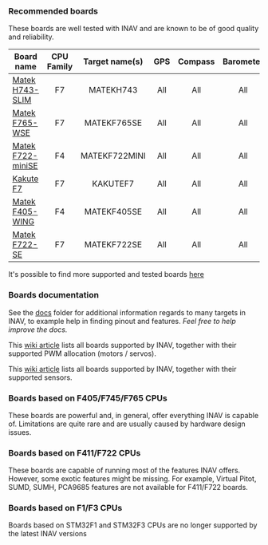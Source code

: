 ### Recommended boards

These boards are well tested with INAV and are known to be of good quality and reliability.

| Board name                | CPU Family | Target name(s)            | GPS  | Compass | Barometer      | Telemetry | RX                             | Blackbox             |
|---------------------------|:----------:|:-------------------------:|:----:|:-------:|:--------------:|:---------:|:------------------------------:|:--------------------:|
| [Matek H743-SLIM](https://inavflight.com/shop/s/bg/1755036)       | F7 | MATEKH743 | All  | All     | All      | All  | All | SERIAL, SD |
| [Matek F765-WSE](https://inavflight.com/shop/s/bg/1890404)       | F7 | MATEKF765SE | All  | All     | All      | All  | All | SERIAL, SD |
| [Matek F722-miniSE](https://inavflight.com/shop/s/bg/1707404)       | F4         | MATEKF722MINI          | All  | All     | All            | All       | All                            | SERIAL, SD     |
| [Kakute F7](https://inavflight.com/shop/s/bg/1315722)       | F7         | KAKUTEF7                | All  | All     | All            | All       | All                            | SERIAL, SD     |
| [Matek F405-WING](https://inavflight.com/shop/s/bg/1292190)       | F4         | MATEKF405SE                | All  | All     | All            | All       | All                            | SERIAL, SD     |
| [Matek F722-SE](https://inavflight.com/shop/p/MATEKF722SE)       | F7         | MATEKF722SE               | All  | All     | All            | All       | All                            | SERIAL, SD     |

It's possible to find more supported and tested boards [here](https://github.com/iNavFlight/inav/wiki/Welcome-to-INAV,-useful-links-and-products)
### Boards documentation

See the [docs](https://github.com/iNavFlight/inav/tree/master/docs) folder for additional information regards to many targets in INAV, to example help in finding pinout and features. _Feel free to help improve the docs._

This [wiki article](https://github.com/iNavFlight/inav/wiki/Boards,-Targets-and-PWM-allocations) lists all boards supported by INAV, together with their supported PWM allocation (motors / servos).

This [wiki article](https://github.com/iNavFlight/inav/wiki/Target-and-Sensor-support) lists all boards supported by INAV, together with their supported sensors.

### Boards based on F405/F745/F765 CPUs

These boards are powerful and, in general, offer everything INAV is capable of. Limitations are quite rare and are usually caused by hardware design issues.

### Boards based on F411/F722 CPUs

These boards are capable of running most of the features INAV offers. However, some exotic features might be missing. For example, Virtual Pitot, SUMD, SUMH, PCA9685 features are not available for F411/F722 boards.

### Boards based on F1/F3 CPUs

Boards based on STM32F1 and STM32F3 CPUs are no longer supported by the latest INAV versions